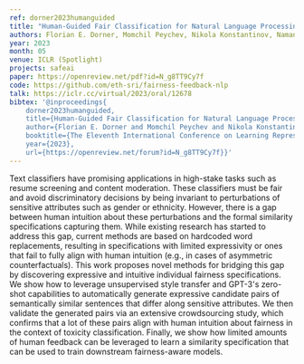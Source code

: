 ```yaml
---
ref: dorner2023humanguided
title: "Human-Guided Fair Classification for Natural Language Processing"
authors: Florian E. Dorner, Momchil Peychev, Nikola Konstantinov, Naman Goel, Elliott Ash, Martin Vechev
year: 2023
month: 05
venue: ICLR (Spotlight)
projects: safeai
paper: https://openreview.net/pdf?id=N_g8TT9Cy7f
code: https://github.com/eth-sri/fairness-feedback-nlp
talk: https://iclr.cc/virtual/2023/oral/12678
bibtex: '@inproceedings{
	dorner2023humanguided,
	title={Human-Guided Fair Classification for Natural Language Processing},
	author={Florian E. Dorner and Momchil Peychev and Nikola Konstantinov and Naman Goel and Elliott Ash and Martin Vechev},
	booktitle={The Eleventh International Conference on Learning Representations },
	year={2023},
	url={https://openreview.net/forum?id=N_g8TT9Cy7f}}'
---
```


Text classifiers have promising applications in high-stake tasks such as resume screening and content moderation. These classifiers must be fair and avoid discriminatory decisions by being invariant to perturbations of sensitive attributes such as gender or ethnicity. However, there is a gap between human intuition about these perturbations and the formal similarity specifications capturing them. While existing research has started to address this gap, current methods are based on hardcoded word replacements, resulting in specifications with limited expressivity or ones that fail to fully align with human intuition (e.g., in cases of asymmetric counterfactuals). This work proposes novel methods for bridging this gap by discovering expressive and intuitive individual fairness specifications. We show how to leverage unsupervised style transfer and GPT-3's zero-shot capabilities to automatically generate expressive candidate pairs of semantically similar sentences that differ along sensitive attributes. We then validate the generated pairs via an extensive crowdsourcing study, which confirms that a lot of these pairs align with human intuition about fairness in the context of toxicity classification. Finally, we show how limited amounts of human feedback can be leveraged to learn a similarity specification that can be used to train downstream fairness-aware models.
